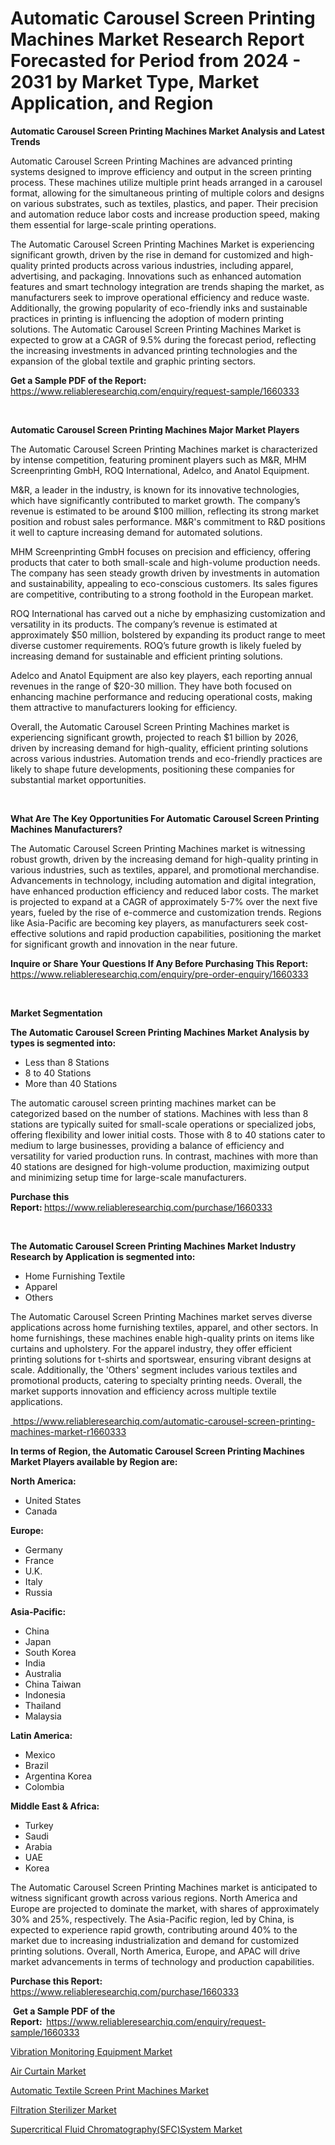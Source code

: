 <p><h1>Automatic Carousel Screen Printing Machines Market Research Report Forecasted for Period from 2024 -  2031 by Market Type, Market Application, and Region</h1></p><p><strong>Automatic Carousel Screen Printing Machines Market Analysis and Latest Trends</strong></p>
<p><p>Automatic Carousel Screen Printing Machines are advanced printing systems designed to improve efficiency and output in the screen printing process. These machines utilize multiple print heads arranged in a carousel format, allowing for the simultaneous printing of multiple colors and designs on various substrates, such as textiles, plastics, and paper. Their precision and automation reduce labor costs and increase production speed, making them essential for large-scale printing operations.</p><p>The Automatic Carousel Screen Printing Machines Market is experiencing significant growth, driven by the rise in demand for customized and high-quality printed products across various industries, including apparel, advertising, and packaging. Innovations such as enhanced automation features and smart technology integration are trends shaping the market, as manufacturers seek to improve operational efficiency and reduce waste. Additionally, the growing popularity of eco-friendly inks and sustainable practices in printing is influencing the adoption of modern printing solutions. The Automatic Carousel Screen Printing Machines Market is expected to grow at a CAGR of 9.5% during the forecast period, reflecting the increasing investments in advanced printing technologies and the expansion of the global textile and graphic printing sectors.</p></p>
<p><strong>Get a Sample PDF of the Report:&nbsp;</strong> <a href="https://www.reliableresearchiq.com/enquiry/request-sample/1660333?utm_campaign=1094&utm_medium=2&utm_source=Github&utm_content=ia&utm_term=26102024&utm_id=automatic-carousel-screen-printing-machines">https://www.reliableresearchiq.com/enquiry/request-sample/1660333</a></p>
<p>&nbsp;</p>
<p><strong>Automatic Carousel Screen Printing Machines Major Market Players</strong></p>
<p><p>The Automatic Carousel Screen Printing Machines market is characterized by intense competition, featuring prominent players such as M&R, MHM Screenprinting GmbH, ROQ International, Adelco, and Anatol Equipment. </p><p>M&R, a leader in the industry, is known for its innovative technologies, which have significantly contributed to market growth. The company’s revenue is estimated to be around $100 million, reflecting its strong market position and robust sales performance. M&R's commitment to R&D positions it well to capture increasing demand for automated solutions.</p><p>MHM Screenprinting GmbH focuses on precision and efficiency, offering products that cater to both small-scale and high-volume production needs. The company has seen steady growth driven by investments in automation and sustainability, appealing to eco-conscious customers. Its sales figures are competitive, contributing to a strong foothold in the European market.</p><p>ROQ International has carved out a niche by emphasizing customization and versatility in its products. The company’s revenue is estimated at approximately $50 million, bolstered by expanding its product range to meet diverse customer requirements. ROQ’s future growth is likely fueled by increasing demand for sustainable and efficient printing solutions.</p><p>Adelco and Anatol Equipment are also key players, each reporting annual revenues in the range of $20-30 million. They have both focused on enhancing machine performance and reducing operational costs, making them attractive to manufacturers looking for efficiency.</p><p>Overall, the Automatic Carousel Screen Printing Machines market is experiencing significant growth, projected to reach $1 billion by 2026, driven by increasing demand for high-quality, efficient printing solutions across various industries. Automation trends and eco-friendly practices are likely to shape future developments, positioning these companies for substantial market opportunities.</p></p>
<p>&nbsp;</p>
<p><strong>What Are The Key Opportunities For Automatic Carousel Screen Printing Machines Manufacturers?</strong></p>
<p><p>The Automatic Carousel Screen Printing Machines market is witnessing robust growth, driven by the increasing demand for high-quality printing in various industries, such as textiles, apparel, and promotional merchandise. Advancements in technology, including automation and digital integration, have enhanced production efficiency and reduced labor costs. The market is projected to expand at a CAGR of approximately 5-7% over the next five years, fueled by the rise of e-commerce and customization trends. Regions like Asia-Pacific are becoming key players, as manufacturers seek cost-effective solutions and rapid production capabilities, positioning the market for significant growth and innovation in the near future.</p></p>
<p><strong>Inquire or Share Your Questions If Any Before Purchasing This Report:</strong> <a href="https://www.reliableresearchiq.com/enquiry/pre-order-enquiry/1660333?utm_campaign=1094&utm_medium=2&utm_source=Github&utm_content=ia&utm_term=26102024&utm_id=automatic-carousel-screen-printing-machines">https://www.reliableresearchiq.com/enquiry/pre-order-enquiry/1660333</a></p>
<p>&nbsp;</p>
<p><strong>Market Segmentation</strong></p>
<p><strong>The Automatic Carousel Screen Printing Machines Market Analysis by types is segmented into:</strong></p>
<p><ul><li>Less than 8 Stations</li><li>8 to 40 Stations</li><li>More than 40 Stations</li></ul></p>
<p><p>The automatic carousel screen printing machines market can be categorized based on the number of stations. Machines with less than 8 stations are typically suited for small-scale operations or specialized jobs, offering flexibility and lower initial costs. Those with 8 to 40 stations cater to medium to large businesses, providing a balance of efficiency and versatility for varied production runs. In contrast, machines with more than 40 stations are designed for high-volume production, maximizing output and minimizing setup time for large-scale manufacturers.</p></p>
<p><strong>Purchase this Report:&nbsp;</strong><a href="https://www.reliableresearchiq.com/purchase/1660333?utm_campaign=1094&utm_medium=2&utm_source=Github&utm_content=ia&utm_term=26102024&utm_id=automatic-carousel-screen-printing-machines">https://www.reliableresearchiq.com/purchase/1660333</a></p>
<p>&nbsp;</p>
<p><strong>The Automatic Carousel Screen Printing Machines Market Industry Research by Application is segmented into:</strong></p>
<p><ul><li>Home Furnishing Textile</li><li>Apparel</li><li>Others</li></ul></p>
<p><p>The Automatic Carousel Screen Printing Machines market serves diverse applications across home furnishing textiles, apparel, and other sectors. In home furnishings, these machines enable high-quality prints on items like curtains and upholstery. For the apparel industry, they offer efficient printing solutions for t-shirts and sportswear, ensuring vibrant designs at scale. Additionally, the 'Others' segment includes various textiles and promotional products, catering to specialty printing needs. Overall, the market supports innovation and efficiency across multiple textile applications.</p></p>
<p><a href="https://www.reliableresearchiq.com/automatic-carousel-screen-printing-machines-market-r1660333?utm_campaign=1094&utm_medium=2&utm_source=Github&utm_content=ia&utm_term=26102024&utm_id=automatic-carousel-screen-printing-machines">&nbsp;https://www.reliableresearchiq.com/automatic-carousel-screen-printing-machines-market-r1660333</a></p>
<p><strong>In terms of Region, the Automatic Carousel Screen Printing Machines Market Players available by Region are:</strong></p>
<p>
    <p> <strong> North America: </strong>
        <ul>
            <li>United States</li>
            <li>Canada</li>
        </ul>
        </p> 
    <p> <strong> Europe: </strong>
        <ul>
            <li>Germany</li>
            <li>France</li>
            <li>U.K.</li>
            <li>Italy</li>
            <li>Russia</li>
        </ul>
        </p> 
    <p> <strong> Asia-Pacific: </strong>
        <ul>
            <li>China</li>
            <li>Japan</li>
            <li>South Korea</li>
            <li>India</li>
            <li>Australia</li>
            <li>China Taiwan</li>
            <li>Indonesia</li>
            <li>Thailand</li>
            <li>Malaysia</li>
        </ul>
        </p> 
    <p> <strong> Latin America: </strong>
        <ul>
            <li>Mexico</li>
            <li>Brazil</li>
            <li>Argentina Korea</li>
            <li>Colombia</li>
        </ul>
        </p> 
    <p> <strong> Middle East & Africa: </strong>
        <ul>
            <li>Turkey</li>
            <li>Saudi</li>
            <li>Arabia</li>
            <li>UAE</li>
            <li>Korea</li>
        </ul>
    </p>
    </p>
<p><p>The Automatic Carousel Screen Printing Machines market is anticipated to witness significant growth across various regions. North America and Europe are projected to dominate the market, with shares of approximately 30% and 25%, respectively. The Asia-Pacific region, led by China, is expected to experience rapid growth, contributing around 40% to the market due to increasing industrialization and demand for customized printing solutions. Overall, North America, Europe, and APAC will drive market advancements in terms of technology and production capabilities.</p></p>
<p><strong>Purchase this Report: </strong><a href="https://www.reliableresearchiq.com/purchase/1660333?utm_campaign=1094&utm_medium=2&utm_source=Github&utm_content=ia&utm_term=26102024&utm_id=automatic-carousel-screen-printing-machines">https://www.reliableresearchiq.com/purchase/1660333</a></p>
<p>&nbsp;<strong>Get a Sample PDF of the Report:&nbsp;&nbsp;</strong><a href="https://www.reliableresearchiq.com/enquiry/request-sample/1660333?utm_campaign=1094&utm_medium=2&utm_source=Github&utm_content=ia&utm_term=26102024&utm_id=automatic-carousel-screen-printing-machines">https://www.reliableresearchiq.com/enquiry/request-sample/1660333</a></p>
<p><strong></strong></p>
<p><p><a href="https://issuu.com/reportprime-2/docs/vibration-monitoring-equipment-mark_75bed452b08f40?utm_campaign=1094&utm_medium=2&utm_source=Github&utm_content=ia&utm_term=26102024&utm_id=automatic-carousel-screen-printing-machines">Vibration Monitoring Equipment Market</a></p><p><a href="https://issuu.com/reportprime-2/docs/air-curtain-market-size-2030.pptx_d14cd0b2e049e3?utm_campaign=1094&utm_medium=2&utm_source=Github&utm_content=ia&utm_term=26102024&utm_id=automatic-carousel-screen-printing-machines">Air Curtain Market</a></p><p><a href="https://github.com/quannafeagen6eh/Market-Research-Report-List-1/blob/main/automatic-textile-screen-print-machines-market.md?utm_campaign=1094&utm_medium=2&utm_source=Github&utm_content=ia&utm_term=26102024&utm_id=automatic-carousel-screen-printing-machines">Automatic Textile Screen Print Machines Market</a></p><p><a href="https://www.linkedin.com/pulse/filtration-sterilizer-market-emerging-trends-future-prospects-yon6e?utm_campaign=1094&utm_medium=2&utm_source=Github&utm_content=ia&utm_term=26102024&utm_id=automatic-carousel-screen-printing-machines">Filtration Sterilizer Market</a></p><p><a href="https://www.linkedin.com/pulse/comprehensive-supercritical-fluid-chromatographysfcsystem-market-cye1e?utm_campaign=1094&utm_medium=2&utm_source=Github&utm_content=ia&utm_term=26102024&utm_id=automatic-carousel-screen-printing-machines">Supercritical Fluid Chromatography(SFC)System Market</a></p></p>